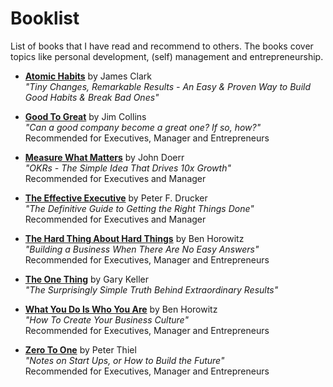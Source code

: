 # Booklist

List of books that I have read and recommend to others. The books cover topics like personal development, (self) management and entrepreneurship.

- [**Atomic Habits**](https://jamesclear.com/atomic-habits) by James Clark <br>
  *"Tiny Changes, Remarkable  Results - An Easy & Proven Way to Build Good Habits & Break Bad Ones"*

- [**Good To Great**](https://en.wikipedia.org/wiki/Good_to_Great) by Jim Collins <br>
  *"Can a good company become a great one? If so, how?"* <br>
  Recommended for Executives, Manager and Entrepreneurs
  
- [**Measure What Matters**](https://www.amazon.com/Measure-What-Matters-Google-Foundation/dp/0525536221) by John Doerr <br>
  *"OKRs - The Simple Idea That Drives 10x Growth"* <br>
  Recommended for Executives and Manager

- [**The Effective Executive**](https://www.amazon.com/Effective-Executive-Definitive-Harperbusiness-Essentials/dp/0060833459) by Peter F. Drucker <br>
  *"The Definitive Guide to Getting the Right Things Done"* <br>
  Recommended for Executives and Manager

- [**The Hard Thing About Hard Things**](https://www.amazon.com/Hard-Thing-About-Things-Building/dp/0062273205) by Ben Horowitz <br>
  *"Building a Business When There Are No Easy Answers"* <br>
  Recommended for Executives, Manager and Entrepreneurs

- [**The One Thing**](https://www.the1thing.com/) by Gary Keller <br>
  *"The Surprisingly Simple Truth Behind Extraordinary Results"*

- [**What You Do Is Who You Are**](https://www.amazon.com/What-You-Do-Who-Are/dp/0062871331) by Ben Horowitz <br>
  *"How To Create Your Business Culture"* <br>
  Recommended for Executives, Manager and Entrepreneurs

- [**Zero To One**](https://www.amazon.com/Zero-One-Notes-Startups-Future/dp/0804139296) by Peter Thiel <br>
  *"Notes on Start Ups, or How to Build the Future"* <br>
  Recommended for Executives, Manager and Entrepreneurs
  
